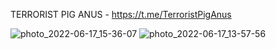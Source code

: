 TERRORIST PIG ANUS - https://t.me/TerroristPigAnus

![photo_2022-06-17_15-36-07](https://user-images.githubusercontent.com/79759670/174291401-0f4303d4-6e4f-498c-b791-20f6653a3bee.jpg)
![photo_2022-06-17_13-57-56](https://user-images.githubusercontent.com/79759670/174291553-f8a19c89-9173-485a-bdef-a5c59720d673.jpg)
